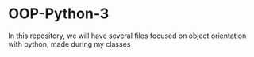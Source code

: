 # OOP-Python-3
In this repository, we will have several files focused on object orientation with python, made during my classes

